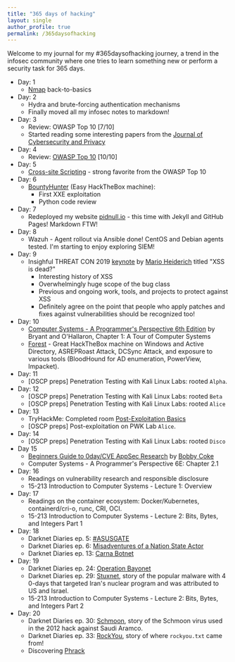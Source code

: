 ```yaml
---
title: "365 days of hacking"
layout: single
author_profile: true
permalink: /365daysofhacking
---
```


Welcome to my journal for my #365daysofhacking journey, a trend in the infosec community where one tries to learn something new or perform a security task for 365 days.

- Day: 1
  - [Nmap](https://tryhackme.com/room/furthernmap) back-to-basics
- Day: 2
  - Hydra and brute-forcing authentication mechanisms
  - Finally moved all my infosec notes to markdown!
- Day: 3
  - Review: OWASP Top 10 [7/10]
  - Started reading some interesting papers from the [Journal of Cybersecurity and Privacy](https://www.mdpi.com/journal/jcp)
- Day: 4
  - Review: [OWASP Top 10](https://tryhackme.com/room/owasptop10) [10/10]
- Day: 5
  - [Cross-site Scripting](https://tryhackme.com/room/xss) - strong favorite from the OWASP Top 10
- Day: 6
  - [BountyHunter](https://www.hackthebox.eu/achievement/machine/429896/359) (Easy HackTheBox machine):
    - First XXE exploitation
    - Python code review
- Day: 7
  - Redeployed my website [pidnull.io](https://pidnull.io) - this time with Jekyll and GitHub Pages! Markdown FTW!
- Day: 8
  - Wazuh - Agent rollout via Ansible done! CentOS and Debian agents tested. I'm starting to enjoy exploring SIEM!
- Day: 9
  - Insighful THREAT CON 2019 [keynote](https://www.youtube.com/watch?v=qEzBnzhluHY) by [Mario Heiderich](https://cure53.de/) titled "XSS is dead?"
    - Interesting history of XSS
    - Overwhelmingly huge scope of the bug class
    - Previous and ongoing work, tools, and projects to protect against XSS
    - Definitely agree on the point that people who apply patches and fixes against vulnerabilities should be recognized too!
- Day: 10
  - [Computer Systems - A Programmer's Perspective 6th Edition](https://csapp.cs.cmu.edu) by Bryant and O'Hallaron, Chapter 1: A Tour of Computer Systems
  - [Forest](https://www.hackthebox.eu/achievement/machine/429896/212) - Great HackTheBox machine on Windows and Active Directory, ASREPRoast Attack, DCSync Attack, and exposure to various tools (BloodHound for AD enumeration, PowerView, Impacket).
- Day: 11
  - [OSCP preps] Penetration Testing with Kali Linux Labs: rooted `Alpha`.
- Day: 12
  - [OSCP preps] Penetration Testing with Kali Linux Labs: rooted `Beta`
  - [OSCP preps] Penetration Testing with Kali Linux Labs: rooted `Alice`
- Day: 13
  - TryHackMe: Completed room [Post-Exploitation Basics](https://tryhackme.com/room/postexploit)
  - [OSCP preps] Post-exploitation on PWK Lab `Alice`.
- Day: 14
  - [OSCP preps] Penetration Testing with Kali Linux Labs: rooted `Disco`
- Day 15
  - [Beginners Guide to 0day/CVE AppSec Research](https://0xboku.com/2021/09/14/0dayappsecBeginnerGuide.html) by [Bobby Coke](https://twitter.com/0xBoku)
  - Computer Systems - A Programmer's Perspective 6E: Chapter 2.1
- Day: 16
  - Readings on vulnerability research and responsible disclosure
  - 15-213 Introduction to Computer Systems - Lecture 1: Overview
- Day: 17
  - Readings on the container ecosystem: Docker/Kubernetes, containerd/cri-o, runc, CRI, OCI.
  - 15-213 Introduction to Computer Systems - Lecture 2: Bits, Bytes, and Integers Part 1
- Day: 18
  - Darknet Diaries ep. 5: [#ASUSGATE](https://darknetdiaries.com/episode/5/)
  - Darknet Diaries ep. 6: [Misadventures of a Nation State Actor](https://darknetdiaries.com/episode/6/)
  - Darknet Diaries ep. 13: [Carna Botnet](https://darknetdiaries.com/episode/13/)
- Day: 19
  - Darknet Diaries ep. 24: [Operation Bayonet](https://darknetdiaries.com/episode/24/)
  - Darknet Diaries ep. 29: [Stuxnet](https://darknetdiaries.com/episode/29/), story of the popular malware with 4 0-days that targeted Iran's nuclear program and was attributed to US and Israel.
  - 15-213 Introduction to Computer Systems - Lecture 2: Bits, Bytes, and Integers Part 2
- Day: 20
  - Darknet Diaries ep. 30: [Schmoon](https://darknetdiaries.com/episode/30/), story of the Schmoon virus used in the 2012 hack against Saudi Aramco.
  - Darknet Diaries ep. 33: [RockYou](https://darknetdiaries.com/episode/33/), story of where `rockyou.txt` came from!
  - Discovering [Phrack](http://phrack.org/issues/70/1.html)
